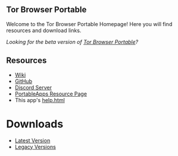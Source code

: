 ## Tor Browser Portable
Welcome to the Tor Browser Portable Homepage! Here you will find resources and download links.

*Looking for the beta version of [Tor Browser Portable](https://jarlpenguin.github.io/TorBrowserBetaPortable)?*
## Resources
- [Wiki](https://github.com/JarlPenguin/TorBrowserPortable/wiki)
- [GitHub](https://github.com/JarlPenguin/TorBrowserPortable)
- [Discord Server](https://discord.gg/VVuZHqT)
- [PortableApps Resource Page](https://portableapps.com/node/58825)
- This app's [help.html](https://github.com/JarlPenguin/TorBrowserPortable/tree/master/docs/help.html)

# Downloads
- [Latest Version](https://github.com/JarlPenguin/TorBrowserPortable/releases/download/7.9.9.92/TorBrowserPortable_8.0_Dev_Test_2_English.paf.exe)
- [Legacy Versions](https://github.com/JarlPenguin/TorBrowserPortable/releases)
